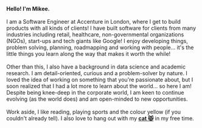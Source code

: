 **Hello! I'm Mikee.**
\
\
I am a Software Engineer at Accenture in London, where I get to build products with all kinds of clients! I have built software for clients from many industries including retail, healthcare, non-governmental organizations (NGOs), start-ups and tech giants like Google! I enjoy developing things, problem solving, planning, roadmapping and working with people... it's the little things you learn along the way that makes it worth the while!
\
\
Other than this, I also have a background in data science and academic research. I am detail-oriented, curious and a problem-solver by nature. I loved the idea of working on something that you're passionate about, but I soon realized that I had a lot more to learn about the world... so here I am! Despite being knee-deep in the corporate world, I am keen to continue evolving (as the world does) and am open-minded to new opportunities.
\
\
Work aside, I like reading, playing sports and the colour yellow (if you couldn't already tell). I also love to hang out with my **[cat 😾](/cat/)** in my free time.

